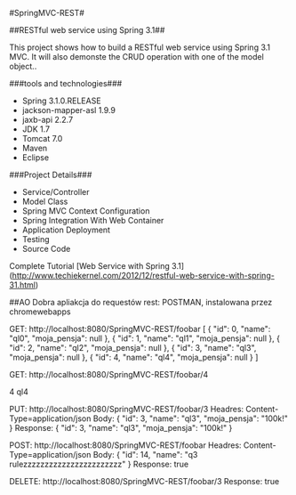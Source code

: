 #SpringMVC-REST#

##RESTful web service using Spring 3.1##

This project shows how to build a RESTful web service using Spring 3.1 MVC. It will also demonste the CRUD operation with one of the model object..

###tools and technologies###

* Spring 3.1.0.RELEASE
* jackson-mapper-asl 1.9.9
* jaxb-api 2.2.7
* JDK 1.7
* Tomcat 7.0
* Maven
* Eclipse 

###Project Details###

* Service/Controller
* Model Class
* Spring MVC Context Configuration
* Spring Integration With Web Container
* Application Deployment
* Testing
* Source Code

Complete Tutorial [Web Service with Spring 3.1] (http://www.techiekernel.com/2012/12/restful-web-service-with-spring-31.html)


##AO
Dobra apliakcja do requestów rest: POSTMAN, instalowana przez chromewebapps

GET:
http://localhost:8080/SpringMVC-REST/foobar
[
  {
    "id": 0,
    "name": "ql0",
    "moja_pensja": null
  },
  {
    "id": 1,
    "name": "ql1",
    "moja_pensja": null
  },
  {
    "id": 2,
    "name": "ql2",
    "moja_pensja": null
  },
  {
    "id": 3,
    "name": "ql3",
    "moja_pensja": null
  },
  {
    "id": 4,
    "name": "ql4",
    "moja_pensja": null
  }
]

GET:
http://localhost:8080/SpringMVC-REST/foobar/4
<?xml version="1.0" encoding="UTF-8" standalone="yes"?>
<fooBar>
    <id>4</id>
    <name>ql4</name>
</fooBar>


PUT:
http://localhost:8080/SpringMVC-REST/foobar/3
Headres: Content-Type=application/json
Body:
  {
    "id": 3,
    "name": "ql3",
    "moja_pensja": "100k!"
  }
Response:
  {
    "id": 3,
    "name": "ql3",
    "moja_pensja": "100k!"
  }
  
POST:
http://localhost:8080/SpringMVC-REST/foobar
Headres: Content-Type=application/json
Body:
  {
    "id": 14,
    "name": "q3 rulezzzzzzzzzzzzzzzzzzzzzzz"
  }
Response: true

 DELETE:
 http://localhost:8080/SpringMVC-REST/foobar/3
Response: true  


